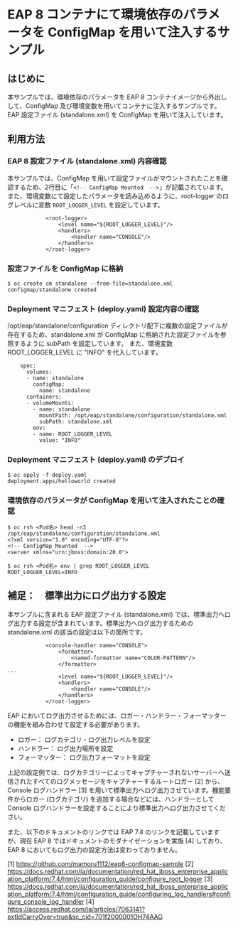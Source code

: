 # EAP 8 コンテナにて環境依存のパラメータを ConfigMap を用いて注入するサンプル

## はじめに
本サンプルでは、環境依存のパラメータを EAP 8 コンテナイメージから外出しして、ConfigMap 及び環境変数を用いてコンテナに注入するサンプルです。EAP 設定ファイル (standalone.xml) を ConfigMap を用いて注入しています。

## 利用方法
### EAP 8 設定ファイル (standalone.xml) 内容確認
本サンプルでは、ConfigMap を用いて設定ファイルがマウントされたことを確認するため、2行目に「`<!-- ConfigMap Mounted  -->`」が記載されています。
また、環境変数にて設定したパラメータを読み込めるように、root-logger のログレベルに変数 `ROOT_LOGGER_LEVEL` を設定しています。
```
            <root-logger>
                <level name="${ROOT_LOGGER_LEVEL}"/>
                <handlers>
                    <handler name="CONSOLE"/>
                </handlers>
            </root-logger>
```

### 設定ファイルを ConfigMap に格納
```
$ oc create cm standalone --from-file=standalone.xml 
configmap/standalone created
```

### Deployment マニフェスト (deploy.yaml) 設定内容の確認
/opt/eap/standalone/configuration ディレクトリ配下に複数の設定ファイルが存在するため、standalone.xml が ConfigMap に格納された設定ファイルを参照するように subPath を設定しています。
また、環境変数 ROOT_LOGGER_LEVEL に "INFO" を代入しています。
```
    spec:
      volumes:
      - name: standalone
        configMap:
          name: standalone
      containers:
      - volumeMounts:
        - name: standalone
          mountPath: /opt/eap/standalone/configuration/standalone.xml
          subPath: standalone.xml
        env:
        - name: ROOT_LOGGER_LEVEL
          value: "INFO"
```

### Deployment マニフェスト (deploy.yaml) のデプロイ
```
$ oc apply -f deploy.yaml 
deployment.apps/helloworld created
```

### 環境依存のパラメータが ConfigMap を用いて注入されたことの確認
```
$ oc rsh <Pod名> head -n3 /opt/eap/standalone/configuration/standalone.xml
<?xml version="1.0" encoding="UTF-8"?>
<!-- ConfigMap Mounted  -->
<server xmlns="urn:jboss:domain:20.0">

$ oc rsh <Pod名> env | grep ROOT_LOGGER_LEVEL
ROOT_LOGGER_LEVEL=INFO
```

## 補足：　標準出力にログ出力する設定
本サンプルに含まれる EAP 設定ファイル (standalone.xml) では、標準出力へログ出力する設定が含まれています。標準出力へログ出力するための standalone.xml の該当の設定は以下の箇所です。
```
            <console-handler name="CONSOLE">
                <formatter>
                    <named-formatter name="COLOR-PATTERN"/>
                </formatter>
...
		        <level name="${ROOT_LOGGER_LEVEL}"/>
                <handlers>
                    <handler name="CONSOLE"/>
                </handlers>
            </root-logger>
```

EAP においてログ出力させるためには、ロガー・ハンドラー・フォーマッターの機能を組み合わせて設定する必要があります。
* ロガー：  ログカテゴリ・ログ出力レベルを設定
* ハンドラー：  ログ出力場所を設定
* フォーマッター：  ログ出力フォーマットを設定

上記の設定例では、ログカテゴリーによってキャプチャーされないサーバーへ送信されたすべてのログメッセージをキャプチャーするルートロガー [2] から、Console ログハンドラー [3] を用いて標準出力へログ出力させています。機能要件からロガー (ログカテゴリ) を追加する場合などには、ハンドラーとして Console ログハンドラーを設定することにより標準出力へログ出力させてください。

また、以下のドキュメントのリンクでは EAP 7.4 のリンクを記載していますが、現在 EAP 8 ではドキュメントのモダナイゼーションを実施 [4] しており、EAP 8 においてもログ出力の設定方法は変わっておりません。

[1] https://github.com/mamoru1112/eap8-configmap-sample
[2] https://docs.redhat.com/ja/documentation/red_hat_jboss_enterprise_application_platform/7.4/html/configuration_guide/configure_root_logger
[3] https://docs.redhat.com/ja/documentation/red_hat_jboss_enterprise_application_platform/7.4/html/configuration_guide/configuring_log_handlers#configure_console_log_handler
[4] https://access.redhat.com/ja/articles/7063141?extIdCarryOver=true&sc_cid=701f2000001OH74AAG
